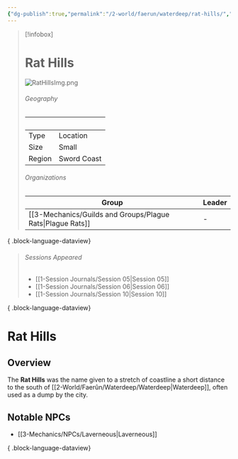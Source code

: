 ```yaml
---
{"dg-publish":true,"permalink":"/2-world/faerun/waterdeep/rat-hills/","tags":["Category/Settlement"],"created":"2025-02-23T10:38:16.625-05:00","updated":"2025-02-25T17:54:29.899-05:00"}
---
```


> [!infobox]
> # Rat Hills 
> ![RatHillsImg.png](/img/user/z_Assets/RatHillsImg.png)
> ###### Geography
> |   |   |
>|---|---|
>| Type |Location |
>| Size | Small |
>| Region | Sword Coast|
> ###### Organizations
>  | Group                                                         | Leader |
> | ------------------------------------------------------------- | ------ |
> | [[3-Mechanics/Guilds and Groups/Plague Rats\|Plague Rats]] | \-     |
> 
{ .block-language-dataview}
> ###### Sessions Appeared
>  - [[1-Session Journals/Session 05\|Session 05]]
> - [[1-Session Journals/Session 06\|Session 06]]
> - [[1-Session Journals/Session 10\|Session 10]]
> 
{ .block-language-dataview}
# Rat Hills
## Overview
The **Rat Hills** was the name given to a stretch of coastline a short distance to the south of [[2-World/Faerûn/Waterdeep/Waterdeep\|Waterdeep]], often used as a dump by the city.


## Notable NPCs
- [[3-Mechanics/NPCs/Laverneous\|Laverneous]]

{ .block-language-dataview}

